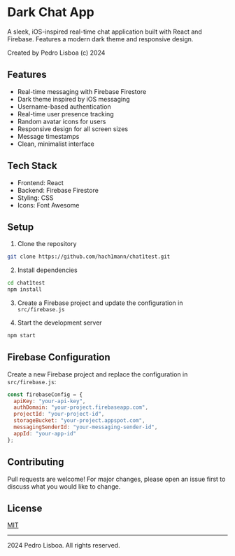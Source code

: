 # Dark Chat App

A sleek, iOS-inspired real-time chat application built with React and Firebase. Features a modern dark theme and responsive design.

Created by Pedro Lisboa (c) 2024

## Features

- Real-time messaging with Firebase Firestore
- Dark theme inspired by iOS messaging
- Username-based authentication
- Real-time user presence tracking
- Random avatar icons for users
- Responsive design for all screen sizes
- Message timestamps
- Clean, minimalist interface

## Tech Stack

- Frontend: React
- Backend: Firebase Firestore
- Styling: CSS
- Icons: Font Awesome

## Setup

1. Clone the repository
```bash
git clone https://github.com/hach1mann/chat1test.git
```

2. Install dependencies
```bash
cd chat1test
npm install
```

3. Create a Firebase project and update the configuration in `src/firebase.js`

4. Start the development server
```bash
npm start
```

## Firebase Configuration

Create a new Firebase project and replace the configuration in `src/firebase.js`:

```javascript
const firebaseConfig = {
  apiKey: "your-api-key",
  authDomain: "your-project.firebaseapp.com",
  projectId: "your-project-id",
  storageBucket: "your-project.appspot.com",
  messagingSenderId: "your-messaging-sender-id",
  appId: "your-app-id"
};
```

## Contributing

Pull requests are welcome! For major changes, please open an issue first to discuss what you would like to change.

## License

[MIT](https://choosealicense.com/licenses/mit/)

---
 2024 Pedro Lisboa. All rights reserved.
